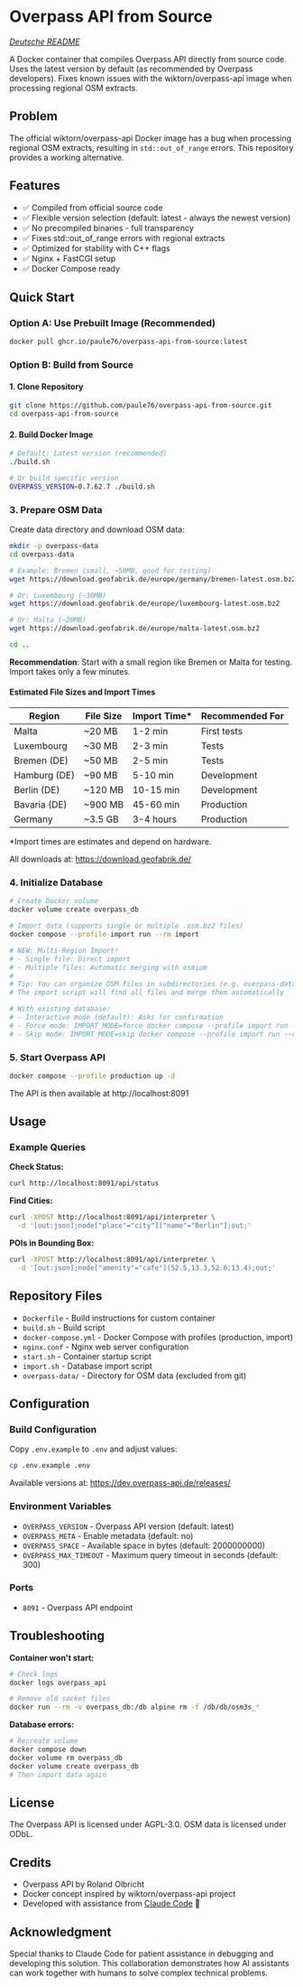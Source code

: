 # Overpass API from Source

*[Deutsche README](README.md)*

A Docker container that compiles Overpass API directly from source code. Uses the latest version by default (as recommended by Overpass developers). Fixes known issues with the wiktorn/overpass-api image when processing regional OSM extracts.

## Problem

The official wiktorn/overpass-api Docker image has a bug when processing regional OSM extracts, resulting in `std::out_of_range` errors. This repository provides a working alternative.

## Features

- ✅ Compiled from official source code
- ✅ Flexible version selection (default: latest - always the newest version)
- ✅ No precompiled binaries - full transparency
- ✅ Fixes std::out_of_range errors with regional extracts
- ✅ Optimized for stability with C++ flags
- ✅ Nginx + FastCGI setup
- ✅ Docker Compose ready

## Quick Start

### Option A: Use Prebuilt Image (Recommended)
```bash
docker pull ghcr.io/paule76/overpass-api-from-source:latest
```

### Option B: Build from Source

#### 1. Clone Repository
```bash
git clone https://github.com/paule76/overpass-api-from-source.git
cd overpass-api-from-source
```

#### 2. Build Docker Image
```bash
# Default: Latest version (recommended)
./build.sh

# Or build specific version
OVERPASS_VERSION=0.7.62.7 ./build.sh
```

### 3. Prepare OSM Data

Create data directory and download OSM data:

```bash
mkdir -p overpass-data
cd overpass-data

# Example: Bremen (small, ~50MB, good for testing)
wget https://download.geofabrik.de/europe/germany/bremen-latest.osm.bz2

# Or: Luxembourg (~30MB)
wget https://download.geofabrik.de/europe/luxembourg-latest.osm.bz2

# Or: Malta (~20MB)
wget https://download.geofabrik.de/europe/malta-latest.osm.bz2

cd ..
```

**Recommendation**: Start with a small region like Bremen or Malta for testing. Import takes only a few minutes.

#### Estimated File Sizes and Import Times

| Region | File Size | Import Time* | Recommended For |
|--------|-----------|--------------|-----------------|
| Malta | ~20 MB | 1-2 min | First tests |
| Luxembourg | ~30 MB | 2-3 min | Tests |
| Bremen (DE) | ~50 MB | 2-5 min | Tests |
| Hamburg (DE) | ~90 MB | 5-10 min | Development |
| Berlin (DE) | ~120 MB | 10-15 min | Development |
| Bavaria (DE) | ~900 MB | 45-60 min | Production |
| Germany | ~3.5 GB | 3-4 hours | Production |

*Import times are estimates and depend on hardware.

All downloads at: https://download.geofabrik.de/

### 4. Initialize Database
```bash
# Create Docker volume
docker volume create overpass_db

# Import data (supports single or multiple .osm.bz2 files)
docker compose --profile import run --rm import

# NEW: Multi-Region Import!
# - Single file: Direct import
# - Multiple files: Automatic merging with osmium
#
# Tip: You can organize OSM files in subdirectories (e.g. overpass-data/backup/)
# The import script will find all files and merge them automatically

# With existing database:
# - Interactive mode (default): Asks for confirmation
# - Force mode: IMPORT_MODE=force docker compose --profile import run --rm import
# - Skip mode: IMPORT_MODE=skip docker compose --profile import run --rm import
```

### 5. Start Overpass API
```bash
docker compose --profile production up -d
```

The API is then available at http://localhost:8091

## Usage

### Example Queries

**Check Status:**
```bash
curl http://localhost:8091/api/status
```

**Find Cities:**
```bash
curl -XPOST http://localhost:8091/api/interpreter \
  -d '[out:json];node["place"="city"]["name"="Berlin"];out;'
```

**POIs in Bounding Box:**
```bash
curl -XPOST http://localhost:8091/api/interpreter \
  -d '[out:json];node["amenity"="cafe"](52.5,13.3,52.6,13.4);out;'
```

## Repository Files

- `Dockerfile` - Build instructions for custom container
- `build.sh` - Build script
- `docker-compose.yml` - Docker Compose with profiles (production, import)
- `nginx.conf` - Nginx web server configuration
- `start.sh` - Container startup script
- `import.sh` - Database import script
- `overpass-data/` - Directory for OSM data (excluded from git)

## Configuration

### Build Configuration

Copy `.env.example` to `.env` and adjust values:

```bash
cp .env.example .env
```

Available versions at: https://dev.overpass-api.de/releases/

### Environment Variables

- `OVERPASS_VERSION` - Overpass API version (default: latest)
- `OVERPASS_META` - Enable metadata (default: no)
- `OVERPASS_SPACE` - Available space in bytes (default: 2000000000)
- `OVERPASS_MAX_TIMEOUT` - Maximum query timeout in seconds (default: 300)

### Ports

- `8091` - Overpass API endpoint

## Troubleshooting

**Container won't start:**
```bash
# Check logs
docker logs overpass_api

# Remove old socket files
docker run --rm -v overpass_db:/db alpine rm -f /db/db/osm3s_*
```

**Database errors:**
```bash
# Recreate volume
docker compose down
docker volume rm overpass_db
docker volume create overpass_db
# Then import data again
```

## License

The Overpass API is licensed under AGPL-3.0.
OSM data is licensed under ODbL.

## Credits

- Overpass API by Roland Olbricht
- Docker concept inspired by wiktorn/overpass-api project
- Developed with assistance from [Claude Code](https://claude.ai/code) 🤖

## Acknowledgment

Special thanks to Claude Code for patient assistance in debugging and developing this solution. This collaboration demonstrates how AI assistants can work together with humans to solve complex technical problems.